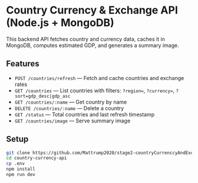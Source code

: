 # Country Currency & Exchange API (Node.js + MongoDB)

This backend API fetches country and currency data, caches it in MongoDB, computes estimated GDP, and generates a summary image.

## Features

- `POST /countries/refresh` — Fetch and cache countries and exchange rates
- `GET /countries` — List countries with filters: `?region=`, `?currency=`, `?sort=gdp_desc|gdp_asc`
- `GET /countries/:name` — Get country by name
- `DELETE /countries/:name` — Delete a country
- `GET /status` — Total countries and last refresh timestamp
- `GET /countries/image` — Serve summary image

## Setup

```bash
git clone https://github.com/Mattrump2020/stage2-countryCurrenccyAndExchangeRate
cd country-currency-api
cp .env
npm install
npm run dev
